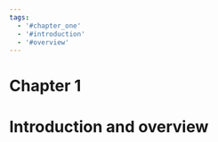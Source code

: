 ```yaml
---
tags:
  - '#chapter_one'
  - '#introduction'
  - '#overview'
---
```

# Chapter 1  

# Introduction and overview  
